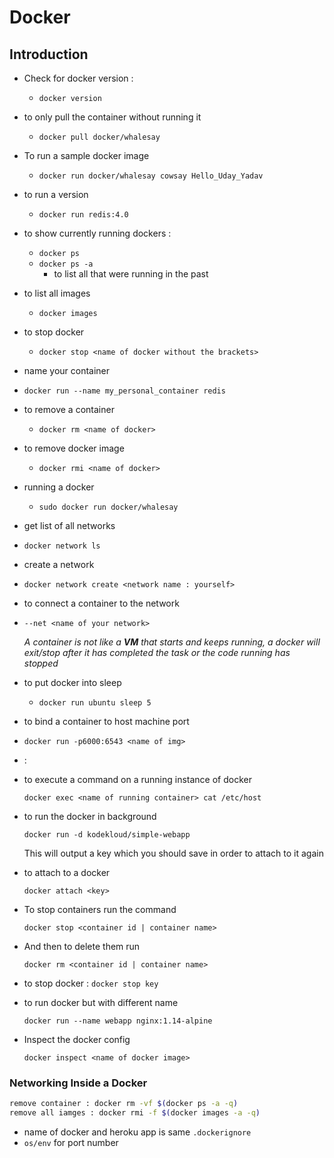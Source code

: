 # Docker

## Introduction

* Check for docker version :
  * `docker version`
* to only pull the container without running it
  * `docker pull docker/whalesay`
* To run a sample docker image
  * `docker run docker/whalesay cowsay Hello_Uday_Yadav`
* to run a version
  * `docker run redis:4.0`
* to show currently running dockers :
  * `docker ps`
  * `docker ps -a`
    * to list all that were running in the past
* to list all images
  * `docker images`
* to stop docker
  * `docker stop <name of docker without the brackets>`
* name your container
* `docker run --name my_personal_container redis`
* to remove a container
  * `docker rm <name of docker>`
* to remove docker image
  * `docker rmi <name of docker>`
* running a docker
  * `sudo docker run docker/whalesay`
* get list of all networks
* `docker network ls`
* create a network
* `docker network create <network name : yourself>`
* to connect a container to the network
* `--net <name of your network>`

  _A container is not like a **VM** that starts and keeps running, a docker will exit/stop after it has completed the task or the code running has stopped_

* to put docker into sleep
  * `docker run ubuntu sleep 5`
* to bind a container to host machine port
* `docker run -p6000:6543 <name of img>`
* :
* to execute a command on a running instance of docker

  `docker exec <name of running container> cat /etc/host`

* to run the docker in background

  `docker run -d kodekloud/simple-webapp`

  This will output a key which you should save in order to attach to it again

* to attach to a docker

  `docker attach <key>`

* To stop containers run the command

  `docker stop <container id | container name>`

* And then to delete them run

  `docker rm <container id | container name>`

* to stop docker : `docker stop key`
* to run docker but with different name

  `docker run --name webapp nginx:1.14-alpine`

* Inspect the docker config

  `docker inspect <name of docker image>`

### Networking Inside a Docker

```bash
remove container : docker rm -vf $(docker ps -a -q)
remove all iamges : docker rmi -f $(docker images -a -q)
```

* name of docker and heroku app is same `.dockerignore`
* `os/env` for port number

